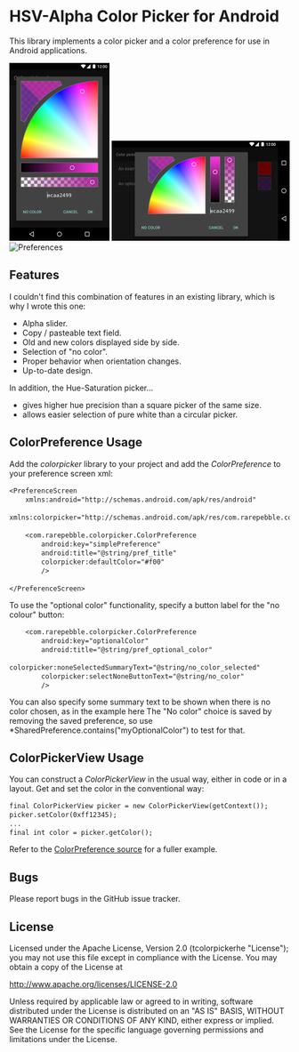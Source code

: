 # HSV-Alpha Color Picker for Android

This library implements a color picker and a color preference for use in Android
applications.

![Portrait](docs/portrait.png) ![Landscape](docs/landscape.png) ![Preferences](preference.png)

## Features

I couldn't find this combination of features in an existing library, which is why I wrote this one:

* Alpha slider.
* Copy / pasteable text field.
* Old and new colors displayed side by side.
* Selection of "no color".
* Proper behavior when orientation changes.
* Up-to-date design.

In addition, the Hue-Saturation picker...

* gives higher hue precision than a square picker of the same size.
* allows easier selection of pure white than a circular picker.

## ColorPreference Usage

Add the *colorpicker* library to your project and add the *ColorPreference* to your preference
screen xml:

    <PreferenceScreen
        xmlns:android="http://schemas.android.com/apk/res/android"
        xmlns:colorpicker="http://schemas.android.com/apk/res/com.rarepebble.colorpicker">

        <com.rarepebble.colorpicker.ColorPreference
            android:key="simplePreference"
            android:title="@string/pref_title"
            colorpicker:defaultColor="#f00"
            />

    </PreferenceScreen>

To use the "optional color" functionality, specify a button label for the "no colour" button:

        <com.rarepebble.colorpicker.ColorPreference
            android:key="optionalColor"
            android:title="@string/pref_optional_color"
            colorpicker:noneSelectedSummaryText="@string/no_color_selected"
            colorpicker:selectNoneButtonText="@string/no_color"
            />

You can also specify some summary text to be shown when there is no color chosen, as in the example
here The "No color" choice is saved by removing the saved preference, so use
*SharedPreference.contains("myOptionalColor") to test for that.

## ColorPickerView Usage

You can construct a *ColorPickerView* in the usual way, either in code or in a layout. Get and set
the color in the conventional way:

    final ColorPickerView picker = new ColorPickerView(getContext());
    picker.setColor(0xff12345);
    ...
    final int color = picker.getColor();

Refer to the [ColorPreference source](colorpicker/src/main/java/com/rarepebble/colorpicker/ColorPreference.java)
for a fuller example.

## Bugs

Please report bugs in the GitHub issue tracker.

## License

Licensed under the Apache License, Version 2.0 (tcolorpickerhe "License");
you may not use this file except in compliance with the License.
You may obtain a copy of the License at

http://www.apache.org/licenses/LICENSE-2.0

Unless required by applicable law or agreed to in writing, software
distributed under the License is distributed on an "AS IS" BASIS,
WITHOUT WARRANTIES OR CONDITIONS OF ANY KIND, either express or implied.
See the License for the specific language governing permissions and
limitations under the License.
